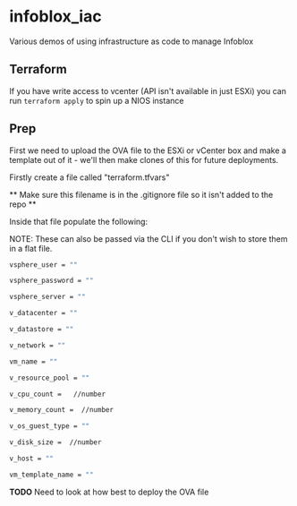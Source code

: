 # infoblox_iac
Various demos of using infrastructure as code to manage Infoblox 

## Terraform

If you have write access to vcenter (API isn't available in just ESXi) you can run `terraform apply` to spin up a NIOS instance

## Prep

First we need to upload the OVA file to the ESXi or vCenter box and make a template out of it - we'll then make clones of this for future deployments.

Firstly create a file called "terraform.tfvars"

** Make sure this filename is in the .gitignore file so it isn't added to the repo **

Inside that file populate the following:

NOTE: These can also be passed via the CLI if you don't wish to store them in a flat file.

```bash
vsphere_user = ""

vsphere_password = ""

vsphere_server = ""

v_datacenter = ""

v_datastore = ""

v_network = ""

vm_name = ""

v_resource_pool = ""

v_cpu_count =   //number

v_memory_count =  //number

v_os_guest_type = "" 

v_disk_size =  //number

v_host = ""

vm_template_name = ""
```

**TODO** Need to look at how best to deploy the OVA file 